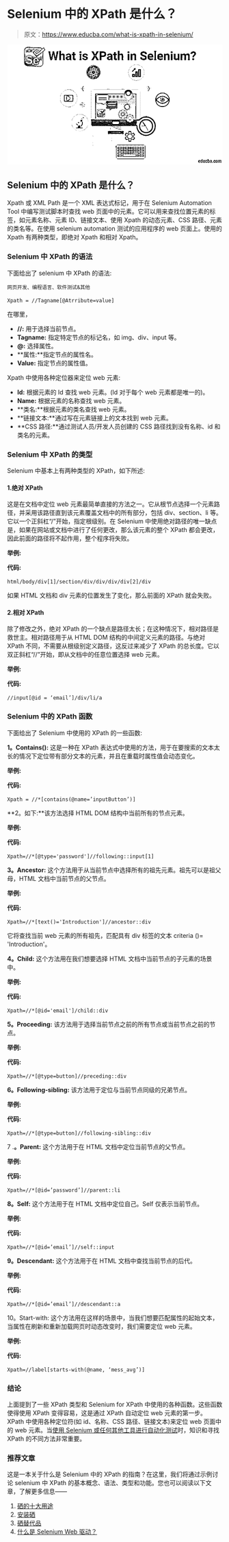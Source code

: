 # Selenium 中的 XPath 是什么？

> 原文：<https://www.educba.com/what-is-xpath-in-selenium/>

![what is XPath in selenium](img/ed54afbe6698a838d719e0782d0c387a.png)



## Selenium 中的 XPath 是什么？

Xpath 或 XML Path 是一个 XML 表达式标记，用于在 Selenium Automation Tool 中编写测试脚本时查找 web 页面中的元素。它可以用来查找位置元素的标签，如元素名称、元素 ID、链接文本、使用 Xpath 的动态元素、CSS 路径、元素的类名等。在使用 selenium automation 测试的应用程序的 web 页面上。使用的 Xpath 有两种类型，即绝对 Xpath 和相对 Xpath。

### Selenium 中 XPath 的语法

下面给出了 selenium 中 XPath 的语法:

<small>网页开发、编程语言、软件测试&其他</small>

`Xpath = //Tagname[@Atrribute=value]`

在哪里，

*   **//:** 用于选择当前节点。
*   **Tagname:** 指定特定节点的标记名，如 img、div、input 等。
*   **@:** 选择属性。
*   **属性:**指定节点的属性名。
*   **Value:** 指定节点的属性值。

Xpath 中使用各种定位器来定位 web 元素:

*   **Id:** 根据元素的 Id 查找 web 元素。(Id 对于每个 web 元素都是唯一的)。
*   **Name:** 根据元素的名称查找 web 元素。
*   **类名:**根据元素的类名查找 web 元素。
*   **链接文本:**通过写在元素链接上的文本找到 web 元素。
*   **CSS 路径:**通过测试人员/开发人员创建的 CSS 路径找到没有名称、id 和类名的元素。

### Selenium 中 XPath 的类型

Selenium 中基本上有两种类型的 XPath，如下所述:

#### 1.绝对 XPath

这是在文档中定位 web 元素最简单直接的方法之一。它从根节点选择一个元素路径，并采用该路径直到该元素覆盖文档中的所有部分，包括 div、section、li 等。它以一个正斜杠“/”开始，指定根级别。在 Selenium 中使用绝对路径的唯一缺点是，如果在网站或文档中进行了任何更改，那么该元素的整个 XPath 都会更改，因此前面的路径将不起作用，整个程序将失败。

**举例:**

**代码:**

`html/body/div[1]/section/div/div/div/div[2]/div`

如果 HTML 文档和 div 元素的位置发生了变化，那么前面的 XPath 就会失败。

#### 2.相对 XPath

除了修改之外，绝对 XPath 的一个缺点是路径太长；在这种情况下，相对路径是救世主。相对路径用于从 HTML DOM 结构的中间定义元素的路径。与绝对 XPath 不同，不需要从根级别定义路径，这反过来减少了 XPath 的总长度。它以双正斜杠“//”开始，即从文档中的任意位置选择 web 元素。

**举例:**

**代码:**

`//input[@id = ‘email’]/div/li/a`

### Selenium 中的 XPath 函数

下面给出了 Selenium 中使用的 XPath 的一些函数:

**1。Contains():** 这是一种在 XPath 表达式中使用的方法，用于在要搜索的文本太长的情况下定位带有部分文本的元素，并且在重载时属性值会动态变化。

**举例:**

**代码:**

`Xpath = //*[contains(@name=’inputButton’)]`

**2。如下:**该方法选择 HTML DOM 结构中当前所有的节点元素。

**举例:**

**代码:**

`Xpath=//*[@type='password']//following::input[1]`

**3。Ancestor:** 这个方法用于从当前节点中选择所有的祖先元素。祖先可以是祖父母，HTML 文档中当前节点的父节点。

**举例:**

**代码:**

`Xpath=//*[text()='Introduction']//ancestor::div`

它将查找当前 web 元素的所有祖先，匹配具有 div 标签的文本 criteria ()= 'Introduction'。

**4。Child:** 这个方法用在我们想要选择 HTML 文档中当前节点的子元素的场景中。

**举例:**

**代码:**

`Xpath=//*[@id='email']/child::div`

**5。Proceeding:** 该方法用于选择当前节点之前的所有节点或当前节点之前的节点。

**举例:**

**代码:**

`Xpath=//*[@type=button]//preceding::div`

**6。Following-sibling:** 该方法用于定位与当前节点同级的兄弟节点。

**举例:**

**代码:**

`Xpath=//*[@type=button]//following-sibling::div`

7 .**。Parent:** 这个方法用于在 HTML 文档中定位当前节点的父节点。

**举例:**

**代码:**

`Xpath=//*[@id=’password’]//parent::li`

**8。Self:** 这个方法用于在 HTML 文档中定位自己。Self 仅表示当前节点。

**举例:**

**代码:**

`Xpath=//*[@id=’email’]//self::input`

**9。Descendant:** 这个方法用于在 HTML 文档中查找当前节点的后代。

**举例:**

**代码:**

`Xpath=//*[@id=’email’]//descendant::a`

10。Start-with: 这个方法用在这样的场景中，当我们想要匹配属性的起始文本，当属性在刷新和重新加载网页时动态改变时，我们需要定位 web 元素。

**举例:**

**代码:**

`Xpath=//label[starts-with(@name, ‘mess_avg’)]`

### 结论

上面提到了一些 XPath 类型和 Selenium for XPath 中使用的各种函数。这些函数使得使用 XPath 变得容易，这是通过 XPath 自动定位 web 元素的第一步。XPath 中使用各种定位符(如 id、名称、CSS 路径、链接文本)来定位 web 页面中的 web 元素。当[使用 Selenium 或任何其他工具进行自动化测试](https://www.educba.com/automation-testing-interview-questions/)时，知识和寻找 XPath 的不同方法非常重要。

### 推荐文章

这是一本关于什么是 Selenium 中的 XPath 的指南？在这里，我们将通过示例讨论 selenium 中 XPath 的基本概念、语法、类型和功能。您也可以阅读以下文章，了解更多信息——

1.  [硒的十大用途](https://www.educba.com/uses-of-selenium/)
2.  [安装硒](https://www.educba.com/install-selenium/)
3.  [硒替代品](https://www.educba.com/selenium-alternatives/)
4.  [什么是 Selenium Web 驱动？](https://www.educba.com/what-is-selenium-web-driver/)





